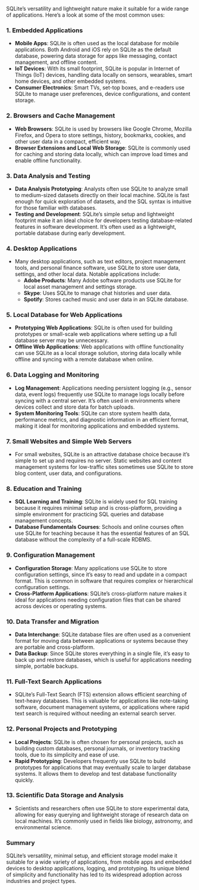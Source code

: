 SQLite’s versatility and lightweight nature make it suitable for a wide range of applications. Here’s a look at some of the most common uses:

### 1. **Embedded Applications**
   - **Mobile Apps**: SQLite is often used as the local database for mobile applications. Both Android and iOS rely on SQLite as the default database, powering data storage for apps like messaging, contact management, and offline content.
   - **IoT Devices**: With its small footprint, SQLite is popular in Internet of Things (IoT) devices, handling data locally on sensors, wearables, smart home devices, and other embedded systems.
   - **Consumer Electronics**: Smart TVs, set-top boxes, and e-readers use SQLite to manage user preferences, device configurations, and content storage.

### 2. **Browsers and Cache Management**
   - **Web Browsers**: SQLite is used by browsers like Google Chrome, Mozilla Firefox, and Opera to store settings, history, bookmarks, cookies, and other user data in a compact, efficient way.
   - **Browser Extensions and Local Web Storage**: SQLite is commonly used for caching and storing data locally, which can improve load times and enable offline functionality.

### 3. **Data Analysis and Testing**
   - **Data Analysis Prototyping**: Analysts often use SQLite to analyze small to medium-sized datasets directly on their local machine. SQLite is fast enough for quick exploration of datasets, and the SQL syntax is intuitive for those familiar with databases.
   - **Testing and Development**: SQLite’s simple setup and lightweight footprint make it an ideal choice for developers testing database-related features in software development. It’s often used as a lightweight, portable database during early development.

### 4. **Desktop Applications**
   - Many desktop applications, such as text editors, project management tools, and personal finance software, use SQLite to store user data, settings, and other local data. Notable applications include:
     - **Adobe Products**: Many Adobe software products use SQLite for local asset management and settings storage.
     - **Skype**: Uses SQLite to manage chat histories and user data.
     - **Spotify**: Stores cached music and user data in an SQLite database.

### 5. **Local Database for Web Applications**
   - **Prototyping Web Applications**: SQLite is often used for building prototypes or small-scale web applications where setting up a full database server may be unnecessary.
   - **Offline Web Applications**: Web applications with offline functionality can use SQLite as a local storage solution, storing data locally while offline and syncing with a remote database when online.

### 6. **Data Logging and Monitoring**
   - **Log Management**: Applications needing persistent logging (e.g., sensor data, event logs) frequently use SQLite to manage logs locally before syncing with a central server. It’s often used in environments where devices collect and store data for batch uploads.
   - **System Monitoring Tools**: SQLite can store system health data, performance metrics, and diagnostic information in an efficient format, making it ideal for monitoring applications and embedded systems.

### 7. **Small Websites and Simple Web Servers**
   - For small websites, SQLite is an attractive database choice because it’s simple to set up and requires no server. Static websites and content management systems for low-traffic sites sometimes use SQLite to store blog content, user data, and configurations.

### 8. **Education and Training**
   - **SQL Learning and Training**: SQLite is widely used for SQL training because it requires minimal setup and is cross-platform, providing a simple environment for practicing SQL queries and database management concepts.
   - **Database Fundamentals Courses**: Schools and online courses often use SQLite for teaching because it has the essential features of an SQL database without the complexity of a full-scale RDBMS.

### 9. **Configuration Management**
   - **Configuration Storage**: Many applications use SQLite to store configuration settings, since it’s easy to read and update in a compact format. This is common in software that requires complex or hierarchical configuration settings.
   - **Cross-Platform Applications**: SQLite’s cross-platform nature makes it ideal for applications needing configuration files that can be shared across devices or operating systems.

### 10. **Data Transfer and Migration**
   - **Data Interchange**: SQLite database files are often used as a convenient format for moving data between applications or systems because they are portable and cross-platform.
   - **Data Backup**: Since SQLite stores everything in a single file, it’s easy to back up and restore databases, which is useful for applications needing simple, portable backups.

### 11. **Full-Text Search Applications**
   - SQLite’s Full-Text Search (FTS) extension allows efficient searching of text-heavy databases. This is valuable for applications like note-taking software, document management systems, or applications where rapid text search is required without needing an external search server.

### 12. **Personal Projects and Prototyping**
   - **Local Projects**: SQLite is often chosen for personal projects, such as building custom databases, personal journals, or inventory tracking tools, due to its simplicity and ease of use.
   - **Rapid Prototyping**: Developers frequently use SQLite to build prototypes for applications that may eventually scale to larger database systems. It allows them to develop and test database functionality quickly.

### 13. **Scientific Data Storage and Analysis**
   - Scientists and researchers often use SQLite to store experimental data, allowing for easy querying and lightweight storage of research data on local machines. It’s commonly used in fields like biology, astronomy, and environmental science.

### Summary
SQLite’s versatility, minimal setup, and efficient storage model make it suitable for a wide variety of applications, from mobile apps and embedded devices to desktop applications, logging, and prototyping. Its unique blend of simplicity and functionality has led to its widespread adoption across industries and project types.
